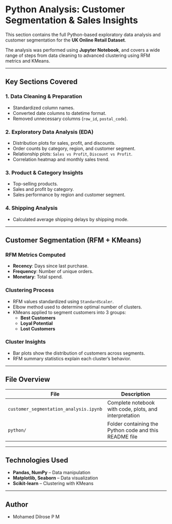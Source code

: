 # Python Analysis: Customer Segmentation & Sales Insights

This section contains the full Python-based exploratory data analysis and customer segmentation for the **UK Online Retail Dataset**.

The analysis was performed using **Jupyter Notebook**, and covers a wide range of steps from data cleaning to advanced clustering using RFM metrics and KMeans.

---

## Key Sections Covered

### 1. Data Cleaning & Preparation
- Standardized column names.
- Converted date columns to datetime format.
- Removed unnecessary columns (`row_id`, `postal_code`).

### 2. Exploratory Data Analysis (EDA)
- Distribution plots for sales, profit, and discounts.
- Order counts by category, region, and customer segment.
- Relationship plots: `Sales vs Profit`, `Discount vs Profit`.
- Correlation heatmap and monthly sales trend.

### 3. Product & Category Insights
- Top-selling products.
- Sales and profit by category.
- Sales performance by region and customer segment.

### 4. Shipping Analysis
- Calculated average shipping delays by shipping mode.

---

## Customer Segmentation (RFM + KMeans)

### RFM Metrics Computed
- **Recency**: Days since last purchase.
- **Frequency**: Number of unique orders.
- **Monetary**: Total spend.

### Clustering Process
- RFM values standardized using `StandardScaler`.
- Elbow method used to determine optimal number of clusters.
- KMeans applied to segment customers into 3 groups:
  - **Best Customers**
  - **Loyal Potential**
  - **Lost Customers**

### Cluster Insights
- Bar plots show the distribution of customers across segments.
- RFM summary statistics explain each cluster’s behavior.

---

## File Overview

| File | Description |
|------|-------------|
| `customer_segmentation_analysis.ipynb` | Complete notebook with code, plots, and interpretation |
| `python/` | Folder containing the Python code and this README file |

---

## Technologies Used
- **Pandas, NumPy** – Data manipulation
- **Matplotlib, Seaborn** – Data visualization
- **Scikit-learn** – Clustering with KMeans

---

## Author
- Mohamed Dilrose P M

